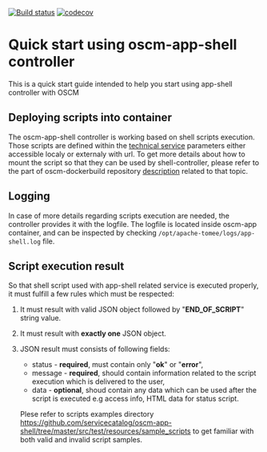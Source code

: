 [![Build status](https://travis-ci.org/servicecatalog/oscm-app-shell.svg?branch=master)](https://travis-ci.org/servicecatalog/oscm-app-shell)
[![codecov](https://codecov.io/gh/servicecatalog/oscm-app-shell/branch/master/graph/badge.svg)](https://codecov.io/gh/servicecatalog/oscm-app-shell)

# Quick start using oscm-app-shell controller
This is a quick start guide intended to help you start using app-shell controller with OSCM

## Deploying scripts into container
The oscm-app-shell controller is working based on shell scripts execution. Those scripts are defined within the [technical service](https://github.com/servicecatalog/oscm-app-shell/blob/master/src/main/resources/TechnicalService.xml) parameters either accessible localy or externaly with url. To get more details about how to mount the script so that they can be used by shell-controller, please refer to the part of oscm-dockerbuild repository [description](https://github.com/servicecatalog/oscm-dockerbuild#import-local-shell-scripts-for-oscm-app-shell-component) related to that topic.

## Logging
In case of more details regarding scripts execution are needed, the controller provides it with the logfile. The logfile is located inside oscm-app container, and can be inspected by checking `/opt/apache-tomee/logs/app-shell.log` file.

## Script execution result
So that shell script used with app-shell related service is executed properly, it must fulfill a few rules which must be respected:

1. It must result with valid JSON object followed by "**END_OF_SCRIPT**" string value.
2. It must result with **exactly one** JSON object.
3. JSON result must consists of following fields:
   * status - **required**, must contain only "**ok**" or "**error**",
   * message - **required**, should contain information related to the script execution which is delivered to the user,
   * data - **optional**, shoud contain any data which can be used after the script is executed e.g access info, HTML data for status script.
   
   Plese refer to scripts examples directory https://github.com/servicecatalog/oscm-app-shell/tree/master/src/test/resources/sample_scripts to get familiar with both valid and invalid script samples.
